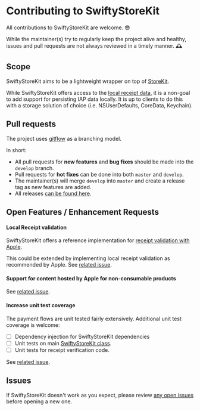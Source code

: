 # Contributing to SwiftyStoreKit

All contributions to SwiftyStoreKit are welcome. 😎

While the maintainer(s) try to regularly keep the project alive and healthy, issues and pull requests are not always reviewed in a timely manner. 🕰

## Scope

SwiftyStoreKit aims to be a lightweight wrapper on top of [StoreKit](https://developer.apple.com/reference/storekit).

While SwiftyStoreKit offers access to the [local receipt data](https://developer.apple.com/reference/foundation/bundle/1407276-appstorereceipturl), it is a non-goal to add support for persisting IAP data locally. It is up to clients to do this with a storage solution of choice (i.e. NSUserDefaults, CoreData, Keychain).

## Pull requests

The project uses [gitflow](http://nvie.com/posts/a-successful-git-branching-model/) as a branching model.

In short:

* All pull requests for **new features** and **bug fixes** should be made into the `develop` branch.
* Pull requests for **hot fixes** can be done into both `master` and `develop`.
* The maintainer(s) will merge `develop` into `master` and create a release tag as new features are added.
* All releases [can be found here](https://github.com/bizz84/SwiftyStoreKit/releases).

## Open Features / Enhancement Requests

#### Local Receipt validation

SwiftyStoreKit offers a reference implementation for [receipt validation with Apple](https://github.com/bizz84/SwiftyStoreKit/blob/master/SwiftyStoreKit/AppleReceiptValidator.swift).

This could be extended by implementing local receipt validation as recommended by Apple. See [related issue](https://github.com/bizz84/SwiftyStoreKit/issues/101).

#### Support for content hosted by Apple for non-consumable products

See [related issue](https://github.com/bizz84/SwiftyStoreKit/issues/128).

#### Increase unit test coverage

The payment flows are unit tested fairly extensively. Additional unit test coverage is welcome:

- [ ] Dependency injection for SwiftyStoreKit dependencies
- [ ] Unit tests on main [SwiftyStoreKit class](https://github.com/bizz84/SwiftyStoreKit/blob/master/SwiftyStoreKit/SwiftyStoreKit.swift).
- [ ] Unit tests for receipt verification code.

See [related issue](https://github.com/bizz84/SwiftyStoreKit/issues/38).


## Issues

If SwiftyStoreKit doesn't work as you expect, please review [any open issues](https://github.com/bizz84/SwiftyStoreKit/issues) before opening a new one.

